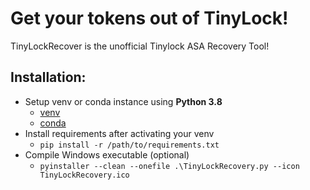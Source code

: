 # Get your tokens out of TinyLock!

TinyLockRecover is the unofficial Tinylock ASA Recovery Tool!

## Installation:

- Setup venv or conda instance using **Python 3.8**
  - [venv](https://docs.python.org/3/library/venv.html)
  - [conda](https://conda.io/projects/conda/en/latest/user-guide/tasks/manage-environments.html)
- Install requirements after activating your venv
  - `pip install -r /path/to/requirements.txt`
- Compile Windows executable (optional)
  - `pyinstaller --clean --onefile .\TinyLockRecovery.py --icon TinyLockRecovery.ico`
